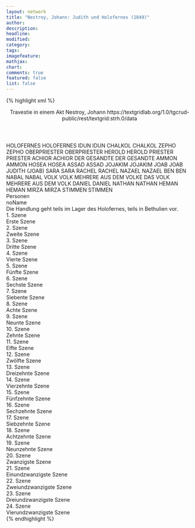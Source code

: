 ```yaml
---
layout: network
title: "Nestroy, Johann: Judith und Holofernes (1849)"
author:
description:
headline:
modified:
category:
tags:
imagefeature: 
mathjax: 
chart: 
comments: true
featured: false
list: false
---
```

{% highlight xml %}
<?xml-model href="https://raw.githubusercontent.com/DLiNa/project/master/rules/lina.rnc"?><?xml-model href="https://raw.githubusercontent.com/DLiNa/project/master/rules/lina.sch"?>
<play xmlns="http://lina.digital">
  <header>
    <title>Judith und Holofernes</title>
  	<subtitle>Travestie in einem Akt</subtitle>
    <author>Nestroy, Johann</author>
    <date when="1849" type="written"/>
  	<date when="1849" type="premiere"/>
  	<date when="1891" type="print"/>
  	<source>https://textgridlab.org/1.0/tgcrud-public/rest/textgrid:strh.0/data</source>
  </header>
  <personae>
    <character>
      <name>HOLOFERNES</name>
      <alias xml:id="holofernes">
        <name>HOLOFERNES</name>
      </alias>
    </character>
    <character>
      <name>IDUN</name>
      <alias xml:id="idun">
        <name>IDUN</name>
      </alias>
    </character>
    <character>
      <name>CHALKOL</name>
      <alias xml:id="chalkol">
        <name>CHALKOL</name>
      </alias>
    </character>
    <character>
      <name>ZEPHO</name>
      <alias xml:id="zepho">
        <name>ZEPHO</name>
      </alias>
    </character>
    <character>
      <name>OBERPRIESTER</name>
      <alias xml:id="oberpriester">
        <name>OBERPRIESTER</name>
      </alias>
    </character>
    <character>
      <name>HEROLD</name>
      <alias xml:id="herold">
        <name>HEROLD</name>
      </alias>
    </character>
    <character>
      <name>PRIESTER</name>
      <alias xml:id="priester">
        <name>PRIESTER</name>
      </alias>
    </character>
    <character>
      <name>ACHIOR</name>
      <alias xml:id="achior">
        <name>ACHIOR</name>
      </alias>
    </character>
    <character>
      <name>DER GESANDTE</name>
      <alias xml:id="der_gesandte">
        <name>DER GESANDTE</name>
      </alias>
    </character>
    <character>
      <name>AMMON</name>
      <alias xml:id="ammon">
        <name>AMMON</name>
      </alias>
    </character>
    <character>
      <name>HOSEA</name>
      <alias xml:id="hosea">
        <name>HOSEA</name>
      </alias>
    </character>
    <character>
      <name>ASSAD</name>
      <alias xml:id="assad">
        <name>ASSAD</name>
      </alias>
    </character>
    <character>
      <name>JOJAKIM</name>
      <alias xml:id="jojakim">
        <name>JOJAKIM</name>
      </alias>
    </character>
    <character>
      <name>JOAB</name>
      <alias xml:id="joab">
        <name>JOAB</name>
      </alias>
    	<alias xml:id="joab_als_judith" type="alias">
    		<name>JUDITH (JOAB)</name>
    	</alias>
    </character>
    <character>
      <name>SARA</name>
      <alias xml:id="sara">
        <name>SARA</name>
      </alias>
    </character>
    <character>
      <name>RACHEL</name>
      <alias xml:id="rachel">
        <name>RACHEL</name>
      </alias>
    </character>
    <character>
      <name>NAZAEL</name>
      <alias xml:id="nazael">
        <name>NAZAEL</name>
      </alias>
    </character>
    <character>
      <name>BEN</name>
      <alias xml:id="ben">
        <name>BEN</name>
      </alias>
    </character>
    <character>
      <name>NABAL</name>
      <alias xml:id="nabal">
        <name>NABAL</name>
      </alias>
    </character>
    <character>
      <name>VOLK</name>
      <alias xml:id="volk">
        <name>VOLK</name>
      </alias>
    	<alias xml:id="mehrere_aus_dem_volke">
    		<name>MEHRERE AUS DEM VOLKE</name>
    	</alias>
    	<alias xml:id="das_volk">
    		<name>DAS VOLK</name>
    	</alias>
    	<alias xml:id="mehrere_aus_dem_volk">
    		<name>MEHRERE AUS DEM VOLK</name>
    	</alias>
    </character>
    <character>
      <name>DANIEL</name>
      <alias xml:id="daniel">
        <name>DANIEL</name>
      </alias>
    </character>
    <character>
      <name>NATHAN</name>
      <alias xml:id="nathan">
        <name>NATHAN</name>
      </alias>
    </character>
    <character>
      <name>HEMAN</name>
      <alias xml:id="heman">
        <name>HEMAN</name>
      </alias>
    </character>
    <character>
      <name>MIRZA</name>
      <alias xml:id="mirza">
        <name>MIRZA</name>
      </alias>
    </character>
    <character>
      <name>STIMMEN</name>
      <alias xml:id="stimmen">
        <name>STIMMEN</name>
      </alias>
    </character>
  </personae>
  <text>
    <div>
      <head>Personen</head>
      <div>
        <head>noName</head>
        <div>
          <head>Die Handlung geht teils im Lager des Holofernes, teils in Bethulien vor.</head>
        </div>
      </div>
    </div>
    <div>
      <head>1. Szene</head>
      <div>
        <head>Erste Szene</head>
        <sp who="#oberpriester #idun #chalkol #zepho #priester">
          <amount n="1" unit="speech_acts"/>
          <amount n="52" unit="words"/>
          <amount n="10" unit="lines"/>
          <amount n="322" unit="chars"/>
        </sp>
      </div>
    </div>
    <div>
      <head>2. Szene</head>
      <div>
        <head>Zweite Szene</head>
        <sp who="#holofernes">
          <amount n="7" unit="speech_acts"/>
          <amount n="110" unit="words"/>
          <amount n="5" unit="lines"/>
          <amount n="581" unit="chars"/>
        </sp>
        <sp who="#idun">
          <amount n="2" unit="speech_acts"/>
          <amount n="15" unit="words"/>
          <amount n="2" unit="lines"/>
          <amount n="80" unit="chars"/>
        </sp>
        <sp who="#chalkol">
          <amount n="2" unit="speech_acts"/>
          <amount n="13" unit="words"/>
          <amount n="2" unit="lines"/>
          <amount n="67" unit="chars"/>
        </sp>
        <sp who="#zepho">
          <amount n="2" unit="speech_acts"/>
          <amount n="13" unit="words"/>
          <amount n="2" unit="lines"/>
          <amount n="67" unit="chars"/>
        </sp>
        <sp who="#oberpriester">
          <amount n="6" unit="speech_acts"/>
          <amount n="37" unit="words"/>
          <amount n="6" unit="lines"/>
          <amount n="188" unit="chars"/>
        </sp>
      </div>
    </div>
    <div>
      <head>3. Szene</head>
      <div>
        <head>Dritte Szene</head>
        <sp who="#holofernes">
          <amount n="1" unit="speech_acts"/>
          <amount n="60" unit="words"/>
          <amount n="345" unit="chars"/>
        </sp>
      </div>
    </div>
    <div>
      <head>4. Szene</head>
      <div>
        <head>Vierte Szene</head>
        <sp who="#herold">
          <amount n="4" unit="speech_acts"/>
          <amount n="44" unit="words"/>
          <amount n="4" unit="lines"/>
          <amount n="260" unit="chars"/>
        </sp>
        <sp who="#holofernes">
          <amount n="4" unit="speech_acts"/>
          <amount n="55" unit="words"/>
          <amount n="2" unit="lines"/>
          <amount n="317" unit="chars"/>
        </sp>
      </div>
    </div>
    <div>
      <head>5. Szene</head>
      <div>
        <head>Fünfte Szene</head>
        <sp who="#holofernes">
          <amount n="1" unit="speech_acts"/>
          <amount n="31" unit="words"/>
          <amount n="165" unit="chars"/>
        </sp>
      </div>
    </div>
    <div>
      <head>6. Szene</head>
      <div>
        <head>Sechste Szene</head>
        <sp who="#oberpriester">
          <amount n="3" unit="speech_acts"/>
          <amount n="12" unit="words"/>
          <amount n="3" unit="lines"/>
          <amount n="70" unit="chars"/>
        </sp>
        <sp who="#holofernes">
          <amount n="3" unit="speech_acts"/>
          <amount n="39" unit="words"/>
          <amount n="2" unit="lines"/>
          <amount n="219" unit="chars"/>
        </sp>
        <sp who="#priester">
          <amount n="1" unit="speech_acts"/>
          <amount n="5" unit="words"/>
          <amount n="1" unit="lines"/>
          <amount n="35" unit="chars"/>
        </sp>
      </div>
    </div>
    <div>
      <head>7. Szene</head>
      <div>
        <head>Siebente Szene</head>
        <sp who="#holofernes">
          <amount n="1" unit="speech_acts"/>
          <amount n="51" unit="words"/>
          <amount n="294" unit="chars"/>
        </sp>
      </div>
    </div>
    <div>
      <head>8. Szene</head>
      <div>
        <head>Achte Szene</head>
        <sp who="#achior">
          <amount n="2" unit="speech_acts"/>
          <amount n="24" unit="words"/>
          <amount n="2" unit="lines"/>
          <amount n="128" unit="chars"/>
        </sp>
        <sp who="#holofernes">
          <amount n="2" unit="speech_acts"/>
          <amount n="63" unit="words"/>
          <amount n="1" unit="lines"/>
          <amount n="336" unit="chars"/>
        </sp>
      </div>
    </div>
    <div>
      <head>9. Szene</head>
      <div>
        <head>Neunte Szene</head>
        <sp who="#der_gesandte">
          <amount n="11" unit="speech_acts"/>
          <amount n="160" unit="words"/>
          <amount n="7" unit="lines"/>
          <amount n="912" unit="chars"/>
        </sp>
        <sp who="#holofernes">
          <amount n="12" unit="speech_acts"/>
          <amount n="246" unit="words"/>
          <amount n="8" unit="lines"/>
          <amount n="1319" unit="chars"/>
        </sp>
        <sp who="#idun">
          <amount n="1" unit="speech_acts"/>
          <amount n="1" unit="words"/>
          <amount n="1" unit="lines"/>
          <amount n="10" unit="chars"/>
        </sp>
      </div>
    </div>
    <div>
      <head>10. Szene</head>
      <div>
        <head>Zehnte Szene</head>
        <sp who="#ammon">
          <amount n="6" unit="speech_acts"/>
          <amount n="79" unit="words"/>
          <amount n="5" unit="lines"/>
          <amount n="455" unit="chars"/>
        </sp>
        <sp who="#hosea">
          <amount n="5" unit="speech_acts"/>
          <amount n="57" unit="words"/>
          <amount n="4" unit="lines"/>
          <amount n="330" unit="chars"/>
        </sp>
      </div>
    </div>
    <div>
      <head>11. Szene</head>
      <div>
        <head>Elfte Szene</head>
        <sp who="#assad">
          <amount n="5" unit="speech_acts"/>
          <amount n="99" unit="words"/>
          <amount n="3" unit="lines"/>
          <amount n="576" unit="chars"/>
        </sp>
        <sp who="#hosea">
          <amount n="4" unit="speech_acts"/>
          <amount n="41" unit="words"/>
          <amount n="4" unit="lines"/>
          <amount n="230" unit="chars"/>
        </sp>
        <sp who="#ammon">
          <amount n="3" unit="speech_acts"/>
          <amount n="30" unit="words"/>
          <amount n="3" unit="lines"/>
          <amount n="145" unit="chars"/>
        </sp>
      </div>
    </div>
    <div>
      <head>12. Szene</head>
      <div>
        <head>Zwölfte Szene</head>
        <sp who="#jojakim">
          <amount n="3" unit="speech_acts"/>
          <amount n="54" unit="words"/>
          <amount n="1" unit="lines"/>
          <amount n="283" unit="chars"/>
        </sp>
        <sp who="#ammon">
          <amount n="1" unit="speech_acts"/>
          <amount n="10" unit="words"/>
          <amount n="1" unit="lines"/>
          <amount n="56" unit="chars"/>
        </sp>
        <sp who="#hosea">
          <amount n="1" unit="speech_acts"/>
          <amount n="18" unit="words"/>
          <amount n="1" unit="lines"/>
          <amount n="89" unit="chars"/>
        </sp>
        <sp who="#assad">
          <amount n="1" unit="speech_acts"/>
          <amount n="31" unit="words"/>
          <amount n="196" unit="chars"/>
        </sp>
      </div>
    </div>
    <div>
      <head>13. Szene</head>
      <div>
        <head>Dreizehnte Szene</head>
        <sp who="#jojakim">
          <amount n="1" unit="speech_acts"/>
          <amount n="44" unit="words"/>
          <amount n="239" unit="chars"/>
        </sp>
      </div>
    </div>
    <div>
      <head>14. Szene</head>
      <div>
        <head>Vierzehnte Szene</head>
      </div>
    </div>
    <div>
      <head>15. Szene</head>
      <div>
        <head>Fünfzehnte Szene</head>
        <sp who="#jojakim">
          <amount n="12" unit="speech_acts"/>
          <amount n="240" unit="words"/>
          <amount n="7" unit="lines"/>
          <amount n="1378" unit="chars"/>
        </sp>
        <sp who="#joab">
          <amount n="12" unit="speech_acts"/>
          <amount n="848" unit="words"/>
          <amount n="65" unit="lines"/>
          <amount n="4642" unit="chars"/>
        </sp>
      </div>
    </div>
    <div>
      <head>16. Szene</head>
      <div>
        <head>Sechzehnte Szene</head>
        <sp who="#sara">
          <amount n="4" unit="speech_acts"/>
          <amount n="41" unit="words"/>
          <amount n="4" unit="lines"/>
          <amount n="224" unit="chars"/>
        </sp>
        <sp who="#rachel">
          <amount n="4" unit="speech_acts"/>
          <amount n="63" unit="words"/>
          <amount n="2" unit="lines"/>
          <amount n="334" unit="chars"/>
        </sp>
        <sp who="#jojakim">
          <amount n="1" unit="speech_acts"/>
          <amount n="2" unit="words"/>
          <amount n="1" unit="lines"/>
          <amount n="9" unit="chars"/>
        </sp>
        <sp who="#nazael">
          <amount n="1" unit="speech_acts"/>
          <amount n="13" unit="words"/>
          <amount n="1" unit="lines"/>
          <amount n="57" unit="chars"/>
        </sp>
        <sp who="#ben">
          <amount n="1" unit="speech_acts"/>
          <amount n="10" unit="words"/>
          <amount n="1" unit="lines"/>
          <amount n="48" unit="chars"/>
        </sp>
      </div>
    </div>
    <div>
      <head>17. Szene</head>
      <div>
        <head>Siebzehnte Szene</head>
        <sp who="#assad">
          <amount n="11" unit="speech_acts"/>
          <amount n="101" unit="words"/>
          <amount n="10" unit="lines"/>
          <amount n="563" unit="chars"/>
        </sp>
        <sp who="#rachel">
          <amount n="3" unit="speech_acts"/>
          <amount n="23" unit="words"/>
          <amount n="3" unit="lines"/>
          <amount n="110" unit="chars"/>
        </sp>
        <sp who="#hosea">
          <amount n="7" unit="speech_acts"/>
          <amount n="78" unit="words"/>
          <amount n="6" unit="lines"/>
          <amount n="440" unit="chars"/>
        </sp>
        <sp who="#nabal">
          <amount n="1" unit="speech_acts"/>
          <amount n="5" unit="words"/>
          <amount n="1" unit="lines"/>
          <amount n="19" unit="chars"/>
        </sp>
        <sp who="#ammon">
          <amount n="3" unit="speech_acts"/>
          <amount n="22" unit="words"/>
          <amount n="4" unit="lines"/>
          <amount n="116" unit="chars"/>
        </sp>
        <sp who="#jojakim">
          <amount n="4" unit="speech_acts"/>
          <amount n="46" unit="words"/>
          <amount n="3" unit="lines"/>
          <amount n="244" unit="chars"/>
        </sp>
        <sp who="#volk">
          <amount n="1" unit="speech_acts"/>
          <amount n="5" unit="words"/>
          <amount n="1" unit="lines"/>
          <amount n="35" unit="chars"/>
        </sp>
        <sp who="#daniel">
          <amount n="1" unit="speech_acts"/>
          <amount n="4" unit="words"/>
          <amount n="1" unit="lines"/>
          <amount n="29" unit="chars"/>
        </sp>
        <sp who="#assad #hosea #jojakim #volk #ammon #nabal">
          <amount n="1" unit="speech_acts"/>
          <amount n="6" unit="words"/>
          <amount n="1" unit="lines"/>
          <amount n="32" unit="chars"/>
        </sp>
      </div>
    </div>
    <div>
      <head>18. Szene</head>
      <div>
        <head>Achtzehnte Szene</head>
      	<sp who="#assad #hosea #jojakim #volk #ammon #nabal #rachel">
          <amount n="2" unit="speech_acts"/>
          <amount n="6" unit="words"/>
          <amount n="2" unit="lines"/>
          <amount n="34" unit="chars"/>
        </sp>
        <sp who="#ammon">
          <amount n="2" unit="speech_acts"/>
          <amount n="27" unit="words"/>
          <amount n="1" unit="lines"/>
          <amount n="150" unit="chars"/>
        </sp>
        <sp who="#nathan">
          <amount n="2" unit="speech_acts"/>
          <amount n="26" unit="words"/>
          <amount n="1" unit="lines"/>
          <amount n="151" unit="chars"/>
        </sp>
        <sp who="#rachel">
          <amount n="1" unit="speech_acts"/>
          <amount n="4" unit="words"/>
          <amount n="1" unit="lines"/>
          <amount n="21" unit="chars"/>
        </sp>
        <sp who="#hosea">
          <amount n="2" unit="speech_acts"/>
          <amount n="12" unit="words"/>
          <amount n="2" unit="lines"/>
          <amount n="61" unit="chars"/>
        </sp>
        <sp who="#daniel">
          <amount n="1" unit="speech_acts"/>
          <amount n="4" unit="words"/>
          <amount n="1" unit="lines"/>
          <amount n="29" unit="chars"/>
        </sp>
        <sp who="#mehrere_aus_dem_volke">
          <amount n="1" unit="speech_acts"/>
          <amount n="11" unit="words"/>
          <amount n="1" unit="lines"/>
          <amount n="71" unit="chars"/>
        </sp>
        <sp who="#jojakim">
          <amount n="2" unit="speech_acts"/>
          <amount n="17" unit="words"/>
          <amount n="2" unit="lines"/>
          <amount n="87" unit="chars"/>
        </sp>
        <sp who="#sara">
          <amount n="1" unit="speech_acts"/>
          <amount n="11" unit="words"/>
          <amount n="1" unit="lines"/>
          <amount n="57" unit="chars"/>
        </sp>
      </div>
    </div>
    <div>
      <head>19. Szene</head>
      <div>
        <head>Neunzehnte Szene</head>
        <sp who="#heman">
          <amount n="5" unit="speech_acts"/>
          <amount n="59" unit="words"/>
          <amount n="4" unit="lines"/>
          <amount n="306" unit="chars"/>
        </sp>
        <sp who="#ammon #nabal #volk #jojakim #sara">
          <amount n="1" unit="speech_acts"/>
          <amount n="3" unit="words"/>
          <amount n="1" unit="lines"/>
          <amount n="18" unit="chars"/>
        </sp>
        <sp who="#ammon">
          <amount n="2" unit="speech_acts"/>
          <amount n="18" unit="words"/>
          <amount n="2" unit="lines"/>
          <amount n="91" unit="chars"/>
        </sp>
        <sp who="#nabal">
          <amount n="1" unit="speech_acts"/>
          <amount n="7" unit="words"/>
          <amount n="1" unit="lines"/>
          <amount n="29" unit="chars"/>
        </sp>
        <sp who="#daniel">
          <amount n="1" unit="speech_acts"/>
          <amount n="4" unit="words"/>
          <amount n="1" unit="lines"/>
          <amount n="29" unit="chars"/>
        </sp>
        <sp who="#das_volk">
          <amount n="1" unit="speech_acts"/>
          <amount n="7" unit="words"/>
          <amount n="1" unit="lines"/>
          <amount n="39" unit="chars"/>
        </sp>
        <sp who="#jojakim">
          <amount n="2" unit="speech_acts"/>
          <amount n="20" unit="words"/>
          <amount n="2" unit="lines"/>
          <amount n="117" unit="chars"/>
        </sp>
      </div>
    </div>
    <div>
      <head>20. Szene</head>
      <div>
        <head>Zwanzigste Szene</head>
        <sp who="#hosea">
          <amount n="2" unit="speech_acts"/>
          <amount n="103" unit="words"/>
          <amount n="543" unit="chars"/>
        </sp>
        <sp who="#assad">
          <amount n="3" unit="speech_acts"/>
          <amount n="41" unit="words"/>
          <amount n="3" unit="lines"/>
          <amount n="225" unit="chars"/>
        </sp>
        <sp who="#mehrere_aus_dem_volk">
          <amount n="1" unit="speech_acts"/>
          <amount n="4" unit="words"/>
          <amount n="1" unit="lines"/>
          <amount n="27" unit="chars"/>
        </sp>
        <sp who="#mehrere_aus_dem_volk">
          <amount n="1" unit="speech_acts"/>
          <amount n="7" unit="words"/>
          <amount n="1" unit="lines"/>
          <amount n="33" unit="chars"/>
        </sp>
        <sp who="#jojakim">
          <amount n="1" unit="speech_acts"/>
          <amount n="3" unit="words"/>
          <amount n="1" unit="lines"/>
          <amount n="15" unit="chars"/>
        </sp>
      </div>
    </div>
    <div>
      <head>21. Szene</head>
      <div>
        <head>Einundzwanzigste Szene</head>
        <sp who="#holofernes">
          <amount n="4" unit="speech_acts"/>
          <amount n="90" unit="words"/>
          <amount n="3" unit="lines"/>
          <amount n="537" unit="chars"/>
        </sp>
        <sp who="#idun">
          <amount n="2" unit="speech_acts"/>
          <amount n="9" unit="words"/>
          <amount n="2" unit="lines"/>
          <amount n="44" unit="chars"/>
        </sp>
        <sp who="#achior">
          <amount n="1" unit="speech_acts"/>
          <amount n="11" unit="words"/>
          <amount n="1" unit="lines"/>
          <amount n="47" unit="chars"/>
        </sp>
      </div>
    </div>
    <div>
      <head>22. Szene</head>
      <div>
        <head>Zweiundzwanzigste Szene</head>
        <sp who="#idun">
          <amount n="3" unit="speech_acts"/>
          <amount n="30" unit="words"/>
          <amount n="2" unit="lines"/>
          <amount n="152" unit="chars"/>
        </sp>
        <sp who="#chalkol">
          <amount n="3" unit="speech_acts"/>
          <amount n="28" unit="words"/>
          <amount n="3" unit="lines"/>
          <amount n="142" unit="chars"/>
        </sp>
        <sp who="#holofernes">
          <amount n="7" unit="speech_acts"/>
          <amount n="108" unit="words"/>
          <amount n="6" unit="lines"/>
          <amount n="616" unit="chars"/>
        </sp>
        <sp who="#zepho">
          <amount n="2" unit="speech_acts"/>
          <amount n="13" unit="words"/>
          <amount n="2" unit="lines"/>
          <amount n="64" unit="chars"/>
        </sp>
      </div>
    </div>
    <div>
      <head>23. Szene</head>
      <div>
        <head>Dreiundzwanzigste Szene</head>
        <sp who="#achior">
          <amount n="2" unit="speech_acts"/>
          <amount n="10" unit="words"/>
          <amount n="1" unit="lines"/>
          <amount n="60" unit="chars"/>
        </sp>
        <sp who="#holofernes">
          <amount n="2" unit="speech_acts"/>
          <amount n="48" unit="words"/>
          <amount n="268" unit="chars"/>
        </sp>
      </div>
    </div>
    <div>
      <head>24. Szene</head>
      <div>
        <head>Vierundzwanzigste Szene</head>
        <sp who="#joab_als_judith">
          <amount n="12" unit="speech_acts"/>
          <amount n="185" unit="words"/>
          <amount n="19" unit="lines"/>
          <amount n="946" unit="chars"/>
        </sp>
        <sp who="#holofernes">
          <amount n="30" unit="speech_acts"/>
          <amount n="491" unit="words"/>
          <amount n="22" unit="lines"/>
          <amount n="2695" unit="chars"/>
        </sp>
        <sp who="#joab_als_judith">
          <amount n="20" unit="speech_acts"/>
          <amount n="713" unit="words"/>
          <amount n="106" unit="lines"/>
          <amount n="3766" unit="chars"/>
        </sp>
        <sp who="#achior">
          <amount n="7" unit="speech_acts"/>
          <amount n="61" unit="words"/>
          <amount n="6" unit="lines"/>
          <amount n="328" unit="chars"/>
        </sp>
        <sp who="#mirza">
          <amount n="4" unit="speech_acts"/>
          <amount n="50" unit="words"/>
          <amount n="3" unit="lines"/>
          <amount n="251" unit="chars"/>
        </sp>
        <sp who="#stimmen">
          <amount n="2" unit="speech_acts"/>
          <amount n="8" unit="words"/>
          <amount n="2" unit="lines"/>
          <amount n="40" unit="chars"/>
        </sp>
      </div>
    </div>
  </text>
</play>
{% endhighlight %}